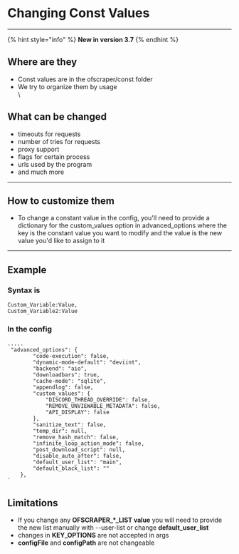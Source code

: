 # Changing Const Values

***

{% hint style="info" %}
**New in version 3.7**
{% endhint %}

## Where are they

* Const values are in the ofscraper/const folder&#x20;
* We try to organize them by usage\
  \


## What can be changed

* timeouts for requests
* number of tries for requests
* proxy support
* flags for certain process
* urls used by the program
* and much more



***

## How to customize them

* To change a constant value in the config, you'll need to provide a dictionary for the custom\_values option in advanced\_options where the key is the constant value you want to modify and the value is the new value you'd like to assign to it

***

## Example

### Syntax is&#x20;

```
Custom_Variable:Value,
Custom_Variable2:Value
```

### In the config

```
.....
 "advanced_options": {
        "code-execution": false,
        "dynamic-mode-default": "deviint",
        "backend": "aio",
        "downloadbars": true,
        "cache-mode": "sqlite",
        "appendlog": false,
        "custom_values": {
            "DISCORD_THREAD_OVERRIDE": false,
            "REMOVE_UNVIEWABLE_METADATA": false,
            "API_DISPLAY": false
        },
        "sanitize_text": false,
        "temp_dir": null,
        "remove_hash_match": false,
        "infinite_loop_action_mode": false,
        "post_download_script": null,
        "disable_auto_after": false,
        "default_user_list": "main",
        "default_black_list": ""
    },
`
```

## Limitations

* If you change any **OFSCRAPER\_\*\_LIST value** you will need to provide the new list manually with --user-list or change **default\_user\_list**
* changes in **KEY\_OPTIONS** are not accepted in args
* **configFile** and **configPath** are not changeable
